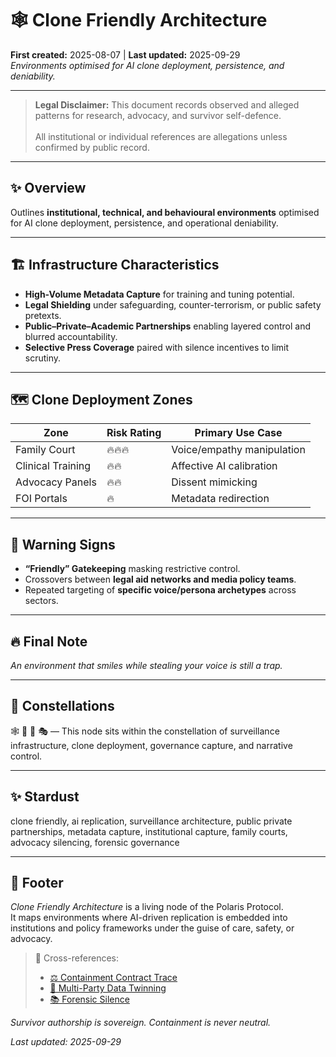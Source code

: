 # 🕸️ Clone Friendly Architecture  
**First created:** 2025-08-07 | **Last updated:** 2025-09-29  
*Environments optimised for AI clone deployment, persistence, and deniability.*  

---

> **Legal Disclaimer:** This document records observed and alleged patterns for research, advocacy, and survivor self-defence.<br>  
> All institutional or individual references are allegations unless confirmed by public record.  

---

## ✨ Overview  

Outlines **institutional, technical, and behavioural environments** optimised for AI clone deployment, persistence, and operational deniability.  

---

## 🏗️ Infrastructure Characteristics  

- **High-Volume Metadata Capture** for training and tuning potential.  
- **Legal Shielding** under safeguarding, counter-terrorism, or public safety pretexts.  
- **Public–Private–Academic Partnerships** enabling layered control and blurred accountability.  
- **Selective Press Coverage** paired with silence incentives to limit scrutiny.  

---

## 🗺️ Clone Deployment Zones  

| Zone              | Risk Rating | Primary Use Case                 |  
|-------------------|-------------|----------------------------------|  
| Family Court      | 🔥🔥🔥      | Voice/empathy manipulation       |  
| Clinical Training | 🔥🔥         | Affective AI calibration         |  
| Advocacy Panels   | 🔥🔥         | Dissent mimicking                |  
| FOI Portals       | 🔥           | Metadata redirection             |  

---

## 🚨 Warning Signs  

- **“Friendly” Gatekeeping** masking restrictive control.  
- Crossovers between **legal aid networks and media policy teams**.  
- Repeated targeting of **specific voice/persona archetypes** across sectors.  

---

## 🔥 Final Note  

*An environment that smiles while stealing your voice is still a trap.*  

---

## 🌌 Constellations  

🕸️ 🧩 📡 🎭 — This node sits within the constellation of surveillance infrastructure, clone deployment, governance capture, and narrative control.  

---

## ✨ Stardust  

clone friendly, ai replication, surveillance architecture, public private partnerships, metadata capture, institutional capture, family courts, advocacy silencing, forensic governance  

---

## 🏮 Footer  

*Clone Friendly Architecture* is a living node of the Polaris Protocol.  
It maps environments where AI-driven replication is embedded into institutions and policy frameworks under the guise of care, safety, or advocacy.  

> 📡 Cross-references:  
> - [⚖️ Containment Contract Trace](../🌀_System_Governance/⚖️_containment_contract_trace.md)  
> - [🎊 Multi-Party Data Twinning](../🌀_System_Governance/🎊_multi_party_data_twinning.md)  
> - [📚 Forensic Silence](../🌀_System_Governance/📚_forensic_silence.md)  

*Survivor authorship is sovereign. Containment is never neutral.*  

_Last updated: 2025-09-29_  
